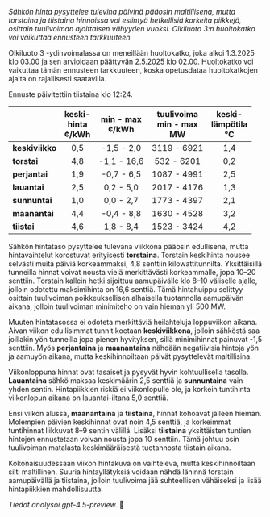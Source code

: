 *Sähkön hinta pysyttelee tulevina päivinä pääosin maltillisena, mutta torstaina ja tiistaina hinnoissa voi esiintyä hetkellisiä korkeita piikkejä, osittain tuulivoiman ajoittaisen vähyyden vuoksi. Olkiluoto 3:n huoltokatko voi vaikuttaa ennusteen tarkkuuteen.*

Olkiluoto 3 -ydinvoimalassa on meneillään huoltokatko, joka alkoi 1.3.2025 klo 03.00 ja sen arvioidaan päättyvän 2.5.2025 klo 02.00. Huoltokatko voi vaikuttaa tämän ennusteen tarkkuuteen, koska opetusdataa huoltokatkojen ajalta on rajallisesti saatavilla.

Ennuste päivitettiin tiistaina klo 12:24.

|              | keski-<br>hinta<br>¢/kWh | min - max<br>¢/kWh | tuulivoima<br>min - max<br>MW | keski-<br>lämpötila<br>°C |
|:-------------|:------------------------:|:------------------:|:----------------------------:|:-------------------------:|
| **keskiviikko** |           0,5            |    -1,5 - 2,0      |         3119 - 6921          |            1,4            |
| **torstai**     |           4,8            |    -1,1 - 16,6     |          532 - 6201          |            0,2            |
| **perjantai**   |           1,9            |    -0,7 - 6,5      |         1087 - 4991          |            2,5            |
| **lauantai**    |           2,5            |     0,2 - 5,0      |         2017 - 4176          |            1,3            |
| **sunnuntai**   |           1,0            |     0,0 - 2,7      |         1773 - 4397          |            2,1            |
| **maanantai**   |           4,4            |    -0,4 - 8,8      |         1630 - 4528          |            3,2            |
| **tiistai**     |           4,6            |     1,8 - 8,4      |         1523 - 3424          |            4,2            |

Sähkön hintataso pysyttelee tulevana viikkona pääosin edullisena, mutta hintavaihtelut korostuvat erityisesti **torstaina**. Torstain keskihinta nousee selvästi muita päiviä korkeammaksi, 4,8 senttiin kilowattitunnilta. Yksittäisillä tunneilla hinnat voivat nousta vielä merkittävästi korkeammalle, jopa 10–20 senttiin. Torstain kallein hetki sijoittuu aamupäivälle klo 8–10 väliselle ajalle, jolloin odotettu maksimihinta on 16,6 senttiä. Tämä hintahuippu selittyy osittain tuulivoiman poikkeuksellisen alhaisella tuotannolla aamupäivän aikana, jolloin tuulivoiman minimiteho on vain hieman yli 500 MW.

Muuten hintatasossa ei odoteta merkittäviä heilahteluja loppuviikon aikana. Aivan viikon edullisimmat tunnit koetaan **keskiviikkona**, jolloin sähköstä saa joillakin yön tunneilla jopa pienen hyvityksen, sillä minimihinnat painuvat -1,5 senttiin. Myös **perjantaina** ja **maanantaina** nähdään negatiivisia hintoja yön ja aamuyön aikana, mutta keskihinnoiltaan päivät pysyttelevät maltillisina.

Viikonloppuna hinnat ovat tasaiset ja pysyvät hyvin kohtuullisella tasolla. **Lauantaina** sähkö maksaa keskimäärin 2,5 senttiä ja **sunnuntaina** vain yhden sentin. Hintapiikkien riskiä ei viikonlopulle ole, ja korkein tuntihinta viikonlopun aikana on lauantai-iltana 5,0 senttiä.

Ensi viikon alussa, **maanantaina** ja **tiistaina**, hinnat kohoavat jälleen hieman. Molempien päivien keskihinnat ovat noin 4,5 senttiä, ja korkeimmat tuntihinnat liikkuvat 8–9 sentin välillä. Lisäksi **tiistaina** yksittäisten tuntien hintojen ennustetaan voivan nousta jopa 10 senttiin. Tämä johtuu osin tuulivoiman matalasta keskimääräisestä tuotannosta tiistain aikana.

Kokonaisuudessaan viikon hintakuva on vaihteleva, mutta keskihinnoiltaan silti maltillinen. Suuria hintayllätyksiä voidaan nähdä lähinnä torstain aamupäivällä ja tiistaina, jolloin tuulivoima jää suhteellisen vähäiseksi ja lisää hintapiikkien mahdollisuutta.

*Tiedot analysoi gpt-4.5-preview.* 💨
